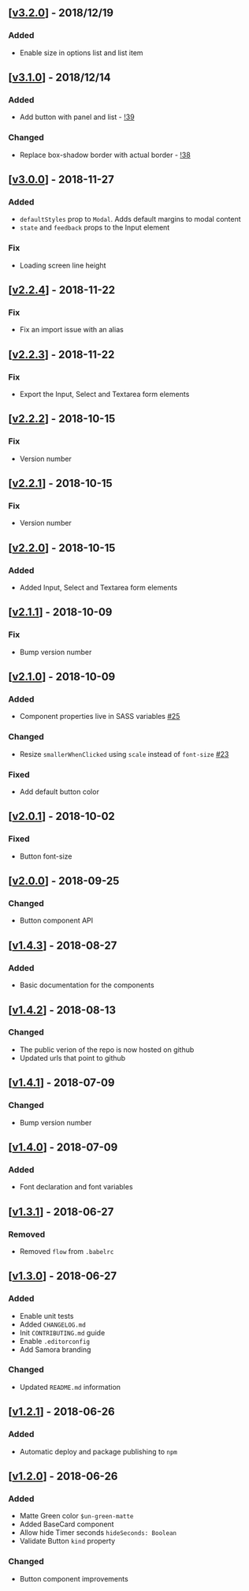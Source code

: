 ## [[v3.2.0](https://www.gitlab.com/Unbabel/core/tags/v3.2.0)] - 2018/12/19
### Added
* Enable size in options list and list item 

## [[v3.1.0](https://www.gitlab.com/Unbabel/core/tags/v3.1.0)] - 2018/12/14
### Added
* Add button with panel and list - [!39](https://www.gitlab.com/Unbabel/ui/merge_requests/39)

### Changed
* Replace box-shadow border with actual border - [!38](https://www.gitlab.com/Unbabel/ui/merge_requests/38)

## [[v3.0.0](https://github.com/Unbabel/ui/compare/v2.2.4...v3.0.0)] - 2018-11-27
### Added
- `defaultStyles` prop to `Modal`. Adds default margins to modal content
- `state` and `feedback` props to the Input element

### Fix
- Loading screen line height

## [[v2.2.4](https://github.com/Unbabel/ui/compare/v2.2.3...v2.2.4)] - 2018-11-22
### Fix
- Fix an import issue with an alias

## [[v2.2.3](https://github.com/Unbabel/ui/compare/v2.2.2...v2.2.3)] - 2018-11-22
### Fix
- Export the Input, Select and Textarea form elements

## [[v2.2.2](https://github.com/Unbabel/ui/compare/v2.2.1...v2.2.2)] - 2018-10-15
### Fix
- Version number

## [[v2.2.1](https://github.com/Unbabel/ui/compare/v2.2.0...v2.2.1)] - 2018-10-15
### Fix
- Version number

## [[v2.2.0](https://github.com/Unbabel/ui/compare/v2.1.1...v2.2.0)] - 2018-10-15
### Added
- Added Input, Select and Textarea form elements

## [[v2.1.1](https://github.com/Unbabel/ui/compare/v2.1.0...v2.1.1)] - 2018-10-09
### Fix
- Bump version number

## [[v2.1.0](https://github.com/Unbabel/ui/compare/v2.0.1...v2.1.0)] - 2018-10-09
### Added
- Component properties live in SASS variables [#25](https://gitlab.com/Unbabel/ui/issues/25)

### Changed
- Resize `smallerWhenClicked` using `scale` instead of `font-size` [#23](https://gitlab.com/Unbabel/ui/issues/23)

### Fixed
- Add default button color

## [[v2.0.1](https://github.com/Unbabel/ui/compare/v2.0.0...v2.0.1)] - 2018-10-02
### Fixed
- Button font-size

## [[v2.0.0](https://github.com/Unbabel/ui/compare/v1.4.3...v2.0.0)] - 2018-09-25
### Changed
- Button component API

## [[v1.4.3](https://gitlab.com/Unbabel/ui/compare/v1.4.2...v1.4.3)] - 2018-08-27
### Added
- Basic documentation for the components

## [[v1.4.2](https://github.com/Unbabel/ui/compare/v1.4.1...v1.4.2)] - 2018-08-13
### Changed
- The public verion of the repo is now hosted on github
- Updated urls that point to github

## [[v1.4.1](https://github.com/Unbabel/ui/compare/v1.4.0...v1.4.1)] - 2018-07-09
### Changed
- Bump version number

## [[v1.4.0](https://github.com/Unbabel/ui/compare/v1.3.1...v1.4.0)] - 2018-07-09
### Added
- Font declaration and font variables

## [[v1.3.1](https://github.com/Unbabel/ui/compare/v1.3.0...v1.3.1)] - 2018-06-27
### Removed
- Removed `flow` from `.babelrc`

## [[v1.3.0](https://github.com/Unbabel/ui/compare/v1.2.1...v1.3.0)] - 2018-06-27
### Added
- Enable unit tests
- Added `CHANGELOG.md`
- Init `CONTRIBUTING.md` guide
- Enable `.editorconfig`
- Add Samora branding

### Changed
- Updated `README.md` information

## [[v1.2.1](https://github.com/Unbabel/ui/compare/v1.2.0...v1.2.1)] - 2018-06-26
### Added
- Automatic deploy and package publishing to `npm`

## [[v1.2.0](https://github.com/Unbabel/ui/compare/v1.0.10...v1.2.0)] - 2018-06-26
### Added
- Matte Green color `$un-green-matte`
- Added BaseCard component
- Allow hide Timer seconds `hideSeconds: Boolean`
- Validate Button `kind` property

### Changed
- Button component improvements
